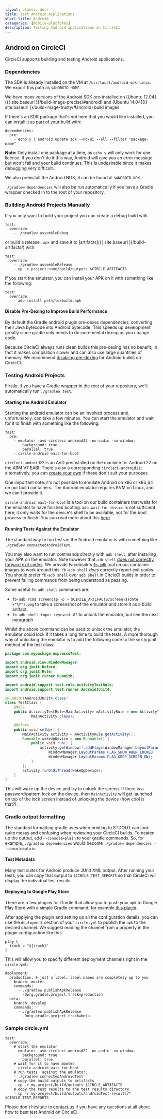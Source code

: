 ```yaml
---
layout: classic-docs
title: Test Android Applications
short-title: Android
categories: [mobile-platforms]
description: Testing Android applications on CircleCI
---
```



## Android on CircleCI

CircleCI supports building and testing Android applications.

### Dependencies

The SDK is already installed on the VM at `/usr/local/android-sdk-linux`. We export
this path as `$ANDROID_HOME`.

We have many versions of the Android SDK pre-installed on [Ubuntu 12.04]({{ site.baseurl }}/build-image-precise/#android) and [Ubuntu 14.04]({{ site.baseurl }}/build-image-trusty/#android) build images.

If there's an SDK package that's not here that you would like
installed, you can install it as part of your build with:

```
dependencies:
  pre:
    - echo y | android update sdk --no-ui --all --filter "package-name"
```

**Note:**
Only install one package at a time, as `echo y` will only work for one license. 
If you don't do it this way, Android will give you an error message but won't 
fail and your build continues. This is undesirable since it makes debugging 
very difficult.

We also preinstall the Android NDK; it can be found at `$ANDROID_NDK`.

`./gradlew dependencies` will also be run automatically if you have a
Gradle wrapper checked in to the root of your repository.

### Building Android Projects Manually

If you only want to build your project you can create a debug build with

```
test:
  override:
    - ./gradlew assembleDebug
```

or build a release `.apk` and save it to [artifacts]({{ site.baseurl }}/build-artifacts/) with

```
test:
  override:
    - ./gradlew assembleRelease
    - cp -r project-name/build/outputs $CIRCLE_ARTIFACTS
```

If you start the emulator, you can install your APK on it with something like 
the following:

```
test:
  override:
    - adb install path/to/build.apk
```


#### Disable Pre-Dexing to Improve Build Performance

By default the Gradle android plugin pre-dexes dependencies,
converting their Java bytecode into Android bytecode. This speeds up
development greatly since gradle only needs to do incremental dexing
as you change code.

Because CircleCI always runs clean builds this pre-dexing has no
benefit; in fact it makes compilation slower and can also use large
quantities of memory.  We recommend
[disabling pre-dexing][disable-pre-dexing] for Android builds on
CircleCI.

[disable-pre-dexing]: http://tools.android.com/tech-docs/new-build-system/tips#TOC-Improving-Build-Server-performance

### Testing Android Projects

Firstly: if you have a Gradle wrapper in the root of your repository,
we'll automatically run `./gradlew test`.

#### Starting the Android Emulator

Starting the android emulator can be an involved process and, unfortunately, can take
a few minutes. You can start the emulator and wait for it to finish with something like
the following:

```
test:
  pre:
    - emulator -avd circleci-android22 -no-audio -no-window:
        background: true
        parallel: true
    - circle-android wait-for-boot
```

`circleci-android22` is an AVD preinstalled on the machine for Android 22 on the ARM V7 EABI.
There's also a corresponding `circleci-android21`; alternatively, you can
[create your own][create-avd] if these don't suit your purposes.

[create-avd]: https://developer.android.com/tools/devices/managing-avds-cmdline.html#AVDCmdLine

One important note: it's not possible to emulate Android on x86 or
x86_64 on our build containers. The Android emulator requires KVM on
Linux, and we can't provide it.

`circle-android wait-for-boot` is a tool on our build containers that waits for the emulator
to have finished booting. `adb wait-for-device` is not sufficient here; it only waits
for the device's shell to be available, not for the boot process to finish. You can read more about
this [here][starting-emulator].

[starting-emulator]:https://devmaze.wordpress.com/2011/12/12/starting-and-stopping-android-emulators/


#### Running Tests Against the Emulator

The standard way to run tests in the Android emulator is with
something like `./gradlew connectedAndroidTest`.

You may also want to run commands directly with `adb shell`, after
installing your APK on the emulator. Note however that `adb shell`
[does not correctly forward exit codes][adb-shell-bug]. We provide
Facebook's [`fb-adb`][fb-adb] tool on our container images to work
around this: `fb-adb shell` *does* correctly report exit codes. You
should prefer `fb-adb shell` over `adb shell` in CircleCI builds in
order to prevent failing commands from being understood as passing.

Some useful `fb-adb shell` commands are:

- `fb-adb rcmd screencap -p > $CIRCLE_ARTIFACTS/screen-$(date +"%T").png`
  to take a screenshot of the emulator and store it as a build artifact.
- `fb-adb shell input keyevent 82` to unlock the emulator, but see the
  next paragraph


Whilst the above command can be used to unlock the emulator, the emulator
could lock if it takes a long time to build the tests. A more thorough
way of unlocking the emulator is to add the following code to the `setUp`
junit method of the test class:

```java
package com.mypackage.espressoTest;

import android.view.WindowManager;
import org.junit.Before;
import org.junit.Rule;
import org.junit.runner.RunWith;

import android.support.test.rule.ActivityTestRule;
import android.support.test.runner.AndroidJUnit4;

@RunWith(AndroidJUnit4.class)
class TestClass {
    @Rule
    public ActivityTestRule<MainActivity> mActivityRule = new ActivityTestRule<>(
            MainActivity.class);

    @Before
    public void setUp() {
        MainActivity activity = mActivityRule.getActivity();
        Runnable wakeUpDevice = new Runnable() {
            public void run() {
                activity.getWindow().addFlags(WindowManager.LayoutParams.FLAG_TURN_SCREEN_ON |
                    WindowManager.LayoutParams.FLAG_SHOW_WHEN_LOCKED |
                    WindowManager.LayoutParams.FLAG_KEEP_SCREEN_ON);
            }
        };
        activity.runOnUiThread(wakeUpDevice);
    }
}
```

This will wake up the device and try to unlock the screen. If there is a password/pattern lock on the device, then `MainActivity` will get launched on top of the lock screen instead of unlocking the device (how cool is that?).

[adb-shell-bug]: https://code.google.com/p/android/issues/detail?id=3254
[fb-adb]:https://github.com/facebook/fb-adb

### Gradle output formatting

The standard formatting gradle uses when printing to STDOUT can look quite messy and confusing when reviewing your CircleCI builds. To neaten up the output, add `--console=plain` to your gradle commands. So, for example, `./gradlew dependencies` would become `./gradlew dependencies --console=plain`.

#### Test Metadata

Many test suites for Android produce JUnit XML output. After running your tests,
you can copy that output to `$CIRCLE_TEST_REPORTS` so that CircleCI will display
the individual test results.

#### Deploying to Google Play Store

There are a few plugins for Gradle that allow you to push your `apk` to
Google Play Store with a simple Gradle command, for example [this plugin](https://github.com/Triple-T/gradle-play-publisher).

After applying the plugin and setting up all the configuration details,
you can use the `deployment` section of your `circle.yml` to publish the
`apk` to the desired channel. We suggest reading the channel from
a property in the plugin configuration like this:

```
play {
  track = "${track}"
}
```

This will allow you to specify different deployment channels right in
the `circle.yml`:

```
deployment:
  production: # just a label; label names are completely up to you
    branch: master
    commands:
      - ./gradlew publishApkRelease
        -Dorg.gradle.project.track=production
  beta:
    branch: develop
    commands:
      - ./gradlew publishApkRelease
        -Dorg.gradle.project.track=beta
```

### Sample circle.yml

```
test:
  override:
    # start the emulator
    - emulator -avd circleci-android22 -no-audio -no-window:
        background: true
        parallel: true
    # wait for it to have booted
    - circle-android wait-for-boot
    # run tests  against the emulator.
    - ./gradlew connectedAndroidTest
    # copy the build outputs to artifacts
    - cp -r my-project/build/outputs $CIRCLE_ARTIFACTS
    # copy the test results to the test results directory.
    - cp -r my-project/build/outputs/androidTest-results/* $CIRCLE_TEST_REPORTS
```

Please don't hesitate to [contact us](mailto:sayhi@circleci.com)
if you have any questions at all about how to best test Android on
CircleCI.
